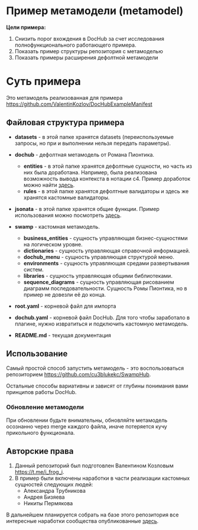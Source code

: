 # Пример метамодели (metamodel)

**Цели примера:**
1. Снизить порог вхождения в DocHub за счет исследования полнофункционального работающего примера.
2. Показать пример структуры репозитория с метамоделью
3. Показать примеры расширения дефолтной метамодели


# Суть примера
Это метамодель реализованная для примера https://github.com/ValentinKozlov/DocHubExampleManifest

## Файловая структура примера

* **datasets** - в этой папке хранятся datasets (переиспользуемые запросы, но при и выполнении нельзя передать параметры).
* **dochub** - дефолтная метамодель от Романа Пионтика.
    * **entities** - в этой папке хранятся дефолтные сущности, но часть из них была доработана. Например, была реализована возможность вывода контекста в нотации c4. Пример доработок можно найти [здесь](https://github.com/rpiontik/DocHubExamples/tree/main/src/repository_structure_example).
    * **rules** - в этой папке хранятся дефолтные валидаторы и здесь же хранятся кастомные валидаторы.
* **jsonata** - в этой папке хранятся общие функции. Пример использования можно посмотреть [здесь](https://github.com/rpiontik/DocHubExamples/blob/main/src/jsonata_query_examples/jsonata_query_example.md).
* **swamp** - кастомная метамодель.
    * **business_entities** - сущность управляющая бизнес-сущностями на логическом уровне.
    * **dictionaries** - сущность управляющая справочной информацией.
    * **dochub_menu** - сущность управляющая структурой меню.
    * **environments** - сущность управляющая средами развертывания систем.
    * **libraries** - сущность управляющая общими библиотеками.
    * **sequence_diagrams** - сущность управляющая рисованием диаграмм последовательности. Сущность Ромы Пионтика, но в пример не довезли её до конца.
    
* **root.yaml** - корневой файл для импорта
* **dochub.yaml** - корневой файл DocHub. Для того чтобы заработало в плагине, нужно извратиться и подключить кастомную метамодель.
* **README.md** - текущая документация

## Использование
Самый простой способ запустить метамодель - это воспользоваться репозиторием https://github.com/cu3blukekc/SwampHub.

Остальные способы вариативны и зависят от глубины понимания вами принципов работы DocHub.

### Обновление метамодели
При обновлении будьте внимательны, обновляйте метамодель осознанно через merge каждого файла, иначе потеряется кучу прикольного функционала.


## Авторские права
1. Данный репозиторий был подготовлен Валентином Козловым https://t.me/i_frog_i.
2. В пример были включены наработки в части реализации кастомных сущностей следующих людей:
    * Александра Трубникова
    * Андрея Бизяева
    * Никиты Пермякова

В дальнейшем планируется собрать на базе этого репозитория все интересные наработки сообщества опубликованные [здесь](https://github.com/rpiontik/DocHubExamples).
